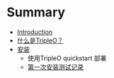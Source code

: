 # Summary

* [Introduction](README.md)
* [什么是TripleO？](tripleo.md)
* [安装](安装.md)
    * 使用TripleO quickstart 部署
    * [第一次安装测试记录](安装记录.md)
    
